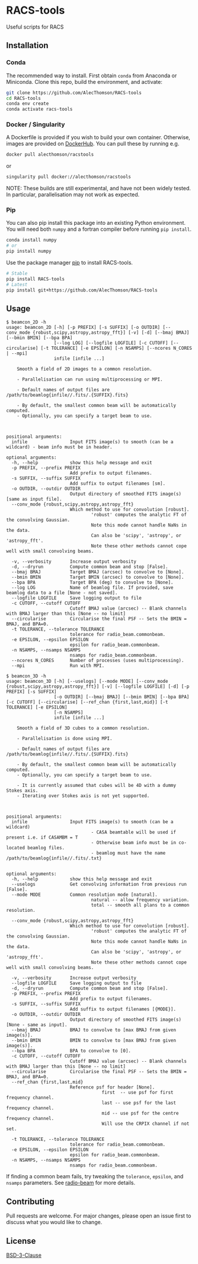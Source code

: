 # RACS-tools
Useful scripts for RACS

## Installation

### Conda
The recommended way to install. First obtain `conda` from Anaconda or Miniconda. Clone this repo, build the environment, and activate:
```bash
git clone https://github.com/AlecThomson/RACS-tools
cd RACS-tools
conda env create
conda activate racs-tools
```

### Docker / Singularity
A Dockerfile is provided if you wish to build your own container. Otherwise, images are provided on [DockerHub](https://hub.docker.com/r/alecthomson/racstools). You can pull these by running e.g.
```bash
docker pull alecthomson/racstools
```
or
```bash
singularity pull docker://alecthomson/racstools
```

NOTE: These builds are still experimental, and have not been widely tested. In particular, parallelisation may not work as expected.

### Pip
You can also pip install this package into an existing Python environment. You will need both `numpy` and a fortran compiler before running `pip install`.

```bash
conda install numpy
# or
pip install numpy
```

Use the package manager [pip](https://pip.pypa.io/en/stable/) to install RACS-tools.


```bash
# Stable
pip install RACS-tools
# Latest
pip install git+https://github.com/AlecThomson/RACS-tools
```



## Usage

```
$ beamcon_2D -h
usage: beamcon_2D [-h] [-p PREFIX] [-s SUFFIX] [-o OUTDIR] [--conv_mode {robust,scipy,astropy,astropy_fft}] [-v] [-d] [--bmaj BMAJ] [--bmin BMIN] [--bpa BPA]
                  [--log LOG] [--logfile LOGFILE] [-c CUTOFF] [--circularise] [-t TOLERANCE] [-e EPSILON] [-n NSAMPS] [--ncores N_CORES | --mpi]
                  infile [infile ...]

    Smooth a field of 2D images to a common resolution.

    - Parallelisation can run using multiprocessing or MPI.

    - Default names of output files are /path/to/beamlog{infile//.fits/.{SUFFIX}.fits}

    - By default, the smallest common beam will be automatically computed.
    - Optionally, you can specify a target beam to use.

    

positional arguments:
  infile                Input FITS image(s) to smooth (can be a wildcard) - beam info must be in header.

optional arguments:
  -h, --help            show this help message and exit
  -p PREFIX, --prefix PREFIX
                        Add prefix to output filenames.
  -s SUFFIX, --suffix SUFFIX
                        Add suffix to output filenames [sm].
  -o OUTDIR, --outdir OUTDIR
                        Output directory of smoothed FITS image(s) [same as input file].
  --conv_mode {robust,scipy,astropy,astropy_fft}
                        Which method to use for convolution [robust].
                                'robust' computes the analytic FT of the convolving Gaussian.
                                Note this mode cannot handle NaNs in the data.
                                Can also be 'scipy', 'astropy', or 'astropy_fft'.
                                Note these other methods cannot cope well with small convolving beams.
                                
  -v, --verbosity       Increase output verbosity
  -d, --dryrun          Compute common beam and stop [False].
  --bmaj BMAJ           Target BMAJ (arcsec) to convolve to [None].
  --bmin BMIN           Target BMIN (arcsec) to convolve to [None].
  --bpa BPA             Target BPA (deg) to convolve to [None].
  --log LOG             Name of beamlog file. If provided, save beamlog data to a file [None - not saved].
  --logfile LOGFILE     Save logging output to file
  -c CUTOFF, --cutoff CUTOFF
                        Cutoff BMAJ value (arcsec) -- Blank channels with BMAJ larger than this [None -- no limit]
  --circularise         Circularise the final PSF -- Sets the BMIN = BMAJ, and BPA=0.
  -t TOLERANCE, --tolerance TOLERANCE
                        tolerance for radio_beam.commonbeam.
  -e EPSILON, --epsilon EPSILON
                        epsilon for radio_beam.commonbeam.
  -n NSAMPS, --nsamps NSAMPS
                        nsamps for radio_beam.commonbeam.
  --ncores N_CORES      Number of processes (uses multiprocessing).
  --mpi                 Run with MPI.
```

```
$ beamcon_3D -h
usage: beamcon_3D [-h] [--uselogs] [--mode MODE] [--conv_mode {robust,scipy,astropy,astropy_fft}] [-v] [--logfile LOGFILE] [-d] [-p PREFIX] [-s SUFFIX]
                  [-o OUTDIR] [--bmaj BMAJ] [--bmin BMIN] [--bpa BPA] [-c CUTOFF] [--circularise] [--ref_chan {first,last,mid}] [-t TOLERANCE] [-e EPSILON]
                  [-n NSAMPS]
                  infile [infile ...]

    Smooth a field of 3D cubes to a common resolution.

    - Parallelisation is done using MPI.

    - Default names of output files are /path/to/beamlog{infile//.fits/.{SUFFIX}.fits}

    - By default, the smallest common beam will be automatically computed.
    - Optionally, you can specify a target beam to use.

    - It is currently assumed that cubes will be 4D with a dummy Stokes axis.
    - Iterating over Stokes axis is not yet supported.

    

positional arguments:
  infile                Input FITS image(s) to smooth (can be a wildcard)
                                - CASA beamtable will be used if present i.e. if CASAMBM = T
                                - Otherwise beam info must be in co-located beamlog files.
                                - beamlog must have the name /path/to/beamlog{infile//.fits/.txt}
                                

optional arguments:
  -h, --help            show this help message and exit
  --uselogs             Get convolving information from previous run [False].
  --mode MODE           Common resolution mode [natural]. 
                                natural -- allow frequency variation.
                                total -- smooth all plans to a common resolution.
                                
  --conv_mode {robust,scipy,astropy,astropy_fft}
                        Which method to use for convolution [robust].
                                'robust' computes the analytic FT of the convolving Gaussian.
                                Note this mode cannot handle NaNs in the data.
                                Can also be 'scipy', 'astropy', or 'astropy_fft'.
                                Note these other methods cannot cope well with small convolving beams.
                                
  -v, --verbosity       Increase output verbosity
  --logfile LOGFILE     Save logging output to file
  -d, --dryrun          Compute common beam and stop [False].
  -p PREFIX, --prefix PREFIX
                        Add prefix to output filenames.
  -s SUFFIX, --suffix SUFFIX
                        Add suffix to output filenames [{MODE}].
  -o OUTDIR, --outdir OUTDIR
                        Output directory of smoothed FITS image(s) [None - same as input].
  --bmaj BMAJ           BMAJ to convolve to [max BMAJ from given image(s)].
  --bmin BMIN           BMIN to convolve to [max BMAJ from given image(s)].
  --bpa BPA             BPA to convolve to [0].
  -c CUTOFF, --cutoff CUTOFF
                        Cutoff BMAJ value (arcsec) -- Blank channels with BMAJ larger than this [None -- no limit]
  --circularise         Circularise the final PSF -- Sets the BMIN = BMAJ, and BPA=0.
  --ref_chan {first,last,mid}
                        Reference psf for header [None]. 
                                    first  -- use psf for first frequency channel.
                                    last -- use psf for the last frequency channel.
                                    mid -- use psf for the centre frequency channel.
                                    Will use the CRPIX channel if not set.
                                    
  -t TOLERANCE, --tolerance TOLERANCE
                        tolerance for radio_beam.commonbeam.
  -e EPSILON, --epsilon EPSILON
                        epsilon for radio_beam.commonbeam.
  -n NSAMPS, --nsamps NSAMPS
                        nsamps for radio_beam.commonbeam.
```

If finding a common beam fails, try tweaking the `tolerance`, `epsilon`, and `nsamps` parameters. See [radio-beam](https://radio-beam.readthedocs.io/en/latest/) for more details.

## Contributing
Pull requests are welcome. For major changes, please open an issue first to discuss what you would like to change.

## License
[BSD-3-Clause](https://opensource.org/licenses/BSD-3-Clause)